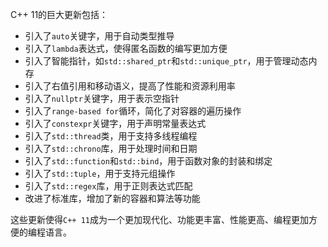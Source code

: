 C++ 11的巨大更新包括：

- 引入了`auto`关键字，用于自动类型推导
- 引入了`lambda`表达式，使得匿名函数的编写更加方便
- 引入了智能指针，如`std::shared_ptr`和`std::unique_ptr`，用于管理动态内存
- 引入了右值引用和移动语义，提高了性能和资源利用率
- 引入了`nullptr`关键字，用于表示空指针
- 引入了`range-based for`循环，简化了对容器的遍历操作
- 引入了`constexpr`关键字，用于声明常量表达式
- 引入了`std::thread`类，用于支持多线程编程
- 引入了`std::chrono`库，用于处理时间和日期
- 引入了`std::function`和`std::bind`，用于函数对象的封装和绑定
- 引入了`std::tuple`，用于支持元组操作
- 引入了`std::regex`库，用于正则表达式匹配
- 改进了标准库，增加了新的容器和算法等功能

这些更新使得`C++ 11`成为一个更加现代化、功能更丰富、性能更高、编程更加方便的编程语言。